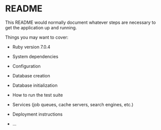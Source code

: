 # README

This README would normally document whatever steps are necessary to get the
application up and running.

Things you may want to cover:

* Ruby version
7.0.4
* System dependencies

* Configuration

* Database creation

* Database initialization

* How to run the test suite

* Services (job queues, cache servers, search engines, etc.)

* Deployment instructions

* ...
